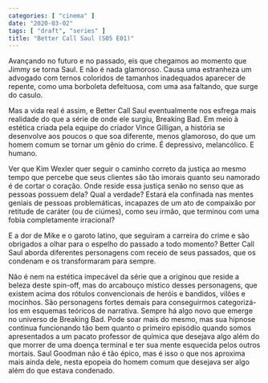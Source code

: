 ```yaml
---
categories: [ "cinema" ]
date: "2020-03-02"
tags: [ "draft", "series" ]
title: "Better Call Saul (S05 E01)"
---
```

Avançando no futuro e no passado, eis que chegamos ao momento que Jimmy
se torna Saul. E não é nada glamoroso. Causa uma estranheza um advogado
com ternos coloridos de tamanhos inadequados aparecer de repente, como
uma borboleta defeituosa, com uma asa faltando, que surge do casulo.

Mas a vida real é assim, e Better Call Saul eventualmente nos esfrega
mais realidade do que a série de onde ele surgiu, Breaking Bad. Em meio
à estética criada pela equipe do criador Vince Gilligan, a história
se desenvolve aos poucos o que soa diferente, menos glamoroso, do que um
homem comum se tornar um gênio do crime. É depressivo, melancólico. E
humano.

Ver que Kim Wexler quer seguir o caminho correto da justiça ao mesmo
tempo que percebe que seus clientes são tão imorais quanto seu namorado
é de cortar o coração. Onde reside essa justiça senão no senso
que as pessoas possuem dela? Qual a verdade? Estará ela confinada
nas mentes geniais de pessoas problemáticas, incapazes de um ato de
compaixão por retitude de caráter (ou de ciúmes), como seu irmão,
que terminou com uma fobia completamente irracional?

E a dor de Mike e o garoto latino, que seguiram a carreira do crime e
são obrigados a olhar para o espelho do passado a todo momento? Better
Call Saul aborda diferentes personagens com receio de seus passados,
que os condenam e os transformaram para sempre.

Não é nem na estética impecável da série que a originou que reside
a beleza deste spin-off, mas do arcabouço místico desses personagens,
que existem acima dos rótulos convencionais de heróis e bandidos,
vilões e mocinhos. São personagens fortes demais para conseguirmos
categorizá-los em esquemas teóricos de narrativa. Sempre há algo novo
que emerge no universo de Breaking Bad. Pode soar mais do mesmo, mas sua
hipnose continua funcionando tão bem quanto o primeiro episódio quando
somos apresentados a um pacato professor de química que desejava algo
além do que morrer de uma doença terminal e ter sua mente esquecida
pelos outros mortais. Saul Goodman não é tão épico, mas é isso o que
nos aproxima mais ainda dele, nesta epopeia do homem comum que desejava
ser algo além do que estava condenado.
